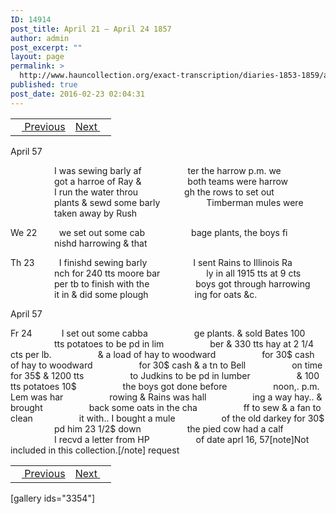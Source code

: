 ```yaml
---
ID: 14914
post_title: April 21 – April 24 1857
author: admin
post_excerpt: ""
layout: page
permalink: >
  http://www.hauncollection.org/exact-transcription/diaries-1853-1859/april-21-april-24-1857/
published: true
post_date: 2016-02-23 02:04:31
---
```

<table style="width: 100%;" align="center">
<tbody>
<tr>
<td><a href="http://www.hauncollection.org/version-2/diaries-1853-1859/april-17-april-21-1857/"><img src="https://lh3.googleusercontent.com/-EFJpxxNiPNw/VqgtWBCZrMI/AAAAAAAAAFU/WfY4lPFWWkg/s800-Ic42/Soeb-Plain-Arrows-8-10px.png" alt="" width="10" height="10" /> Previous</a></td>
<td style="text-align: right;"><a href="http://www.hauncollection.org/version-2/diaries-1853-1859/april-24-april-27-1857/">Next <img src="https://lh3.googleusercontent.com/-67k0cYlpXHw/VqgtWKz1MXI/AAAAAAAAAFU/k9PW_Piyurk/s800-Ic42/Soeb-Plain-Arrows-5-10px.png" alt="" width="10" height="10" /></a></td>
</tr>
</tbody>
</table>
April 57

<span style="margin-left: 70px;">I was sewing barly af
<span style="margin-left: 70px;">ter the harrow p.m. we
<span style="margin-left: 70px;">got a harroe of Ray &amp;
<span style="margin-left: 70px;">both teams were harrow
<span style="margin-left: 70px;">I run the water throu
<span style="margin-left: 70px;">gh the rows to set out
<span style="margin-left: 70px;">plants &amp; sewd some barly
<span style="margin-left: 70px;">Timberman mules were
<span style="margin-left: 70px;">taken away by Rush</span></span></span></span></span></span></span></span></span>

We 22         we set out some cab
<span style="margin-left: 70px;">bage plants, the boys fi
<span style="margin-left: 70px;">nishd harrowing &amp; that</span></span>

Th 23          I finishd sewing barly
<span style="margin-left: 70px;">I sent Rains to Illinois Ra
<span style="margin-left: 70px;">nch for 240 tts moore bar
<span style="margin-left: 70px;">ly in all 1915 tts at 9 cts
<span style="margin-left: 70px;">per tb to finish with the
<span style="margin-left: 70px;">boys got through harrowing
<span style="margin-left: 70px;">it in &amp; did some plough
<span style="margin-left: 70px;">ing for oats &amp;c.</span></span></span></span></span></span></span>

April 57

Fr 24            I set out some cabba
<span style="margin-left: 70px;">ge plants. &amp; sold Bates 100
<span style="margin-left: 70px;">tts potatoes to be pd in lim
<span style="margin-left: 70px;">ber &amp; 330 tts hay at 2 1/4 cts per lb.
<span style="margin-left: 70px;">&amp; a load of hay to woodward
<span style="margin-left: 70px;">for 30$ cash of hay to woodward
<span style="margin-left: 70px;">for 30$ cash &amp; a tn to Bell
<span style="margin-left: 70px;">on time for 35$ &amp; 1200 tts
<span style="margin-left: 70px;">to Judkins to be pd in lumber
<span style="margin-left: 70px;">&amp; 100 tts potatoes 10$
<span style="margin-left: 70px;">the boys got done before
<span style="margin-left: 70px;">noon,. p.m. Lem was har
<span style="margin-left: 70px;">rowing &amp; Rains was hall
<span style="margin-left: 70px;">ing a way hay.. &amp; brought
<span style="margin-left: 70px;">back some oats in the cha
<span style="margin-left: 70px;">ff to sew &amp; a fan to clean
<span style="margin-left: 70px;">it with.. I bought a mule
<span style="margin-left: 70px;">of the old darkey for 30$
<span style="margin-left: 70px;">pd him 23 1/2$ down
<span style="margin-left: 70px;">the pied cow had a calf
<span style="margin-left: 70px;">I recvd a letter from HP
<span style="margin-left: 70px;">of date aprl 16, 57[note]Not included in this collection.[/note] request</span></span></span></span></span></span></span></span></span></span></span></span></span></span></span></span></span></span></span></span></span>
<table style="width: 100%;" align="center">
<tbody>
<tr>
<td><a href="http://www.hauncollection.org/version-2/diaries-1853-1859/april-17-april-21-1857/"><img src="https://lh3.googleusercontent.com/-EFJpxxNiPNw/VqgtWBCZrMI/AAAAAAAAAFU/WfY4lPFWWkg/s800-Ic42/Soeb-Plain-Arrows-8-10px.png" alt="" width="10" height="10" /> Previous</a></td>
<td style="text-align: right;"><a href="http://www.hauncollection.org/version-2/diaries-1853-1859/april-24-april-27-1857/">Next <img src="https://lh3.googleusercontent.com/-67k0cYlpXHw/VqgtWKz1MXI/AAAAAAAAAFU/k9PW_Piyurk/s800-Ic42/Soeb-Plain-Arrows-5-10px.png" alt="" width="10" height="10" /></a></td>
</tr>
</tbody>
</table>
[gallery ids="3354"]